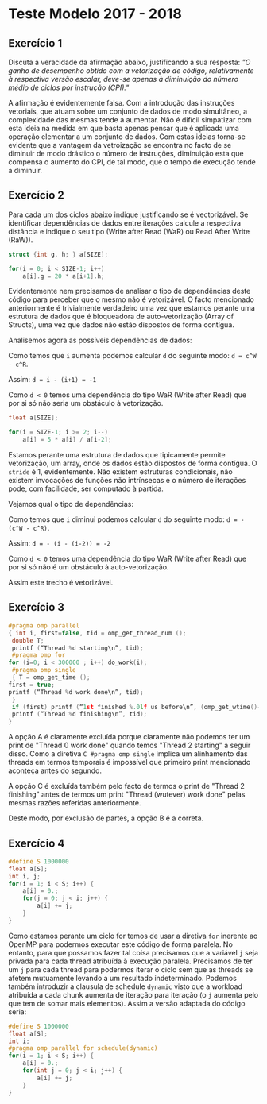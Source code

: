 # Teste Modelo 2017 - 2018

## Exercício 1

Discuta a veracidade da afirmação abaixo, justificando a sua resposta:
*"O ganho de desempenho obtido com a vetorização de código, relativamente à respectiva versão escalar, deve-se apenas à diminuição do número médio de ciclos por instrução (CPI)."*


A afirmação é evidentemente falsa. Com a introdução das instruções vetoriais, que atuam sobre um conjunto de dados de modo simultâneo, a complexidade das mesmas tende a aumentar. Não é difícil simpatizar com esta ideia na medida em que basta apenas pensar que é aplicada uma operação elementar a um conjunto de dados. Com estas ideias torna-se evidente que a vantagem da vetroização se encontra no facto de se diminuir de modo drástico o número de instruções, diminuição esta que compensa o aumento do CPI, de tal modo, que o tempo de execução tende a diminuir.


## Exercício 2

Para cada um dos ciclos abaixo indique justificando se é vectorizável. Se identificar dependências de dados entre iterações calcule a respectiva distância e indique o seu tipo (Write after Read (WaR) ou Read After Write (RaW)).

```C
struct {int g, h; } a[SIZE];

for(i = 0; i < SIZE-1; i++)
    a[i].g = 20 * a[i+1].h;
```
Evidentemente nem precisamos de analisar o tipo de dependências deste código para perceber que o mesmo não é vetorizável. O facto mencionado anteriormente é trivialmente verdadeiro uma vez que estamos perante uma estrutura de dados que é bloqueadora de auto-vetorização (Array of Structs), uma vez que dados não estão dispostos de forma contígua.

Analisemos agora as possíveis dependências de dados:

Como temos que `i` aumenta podemos calcular `d` do seguinte modo: `d = c^W - c^R`.

Assim: `d = i - (i+1) = -1`

Como `d < 0` temos uma dependência do tipo WaR (Write after Read) que por si só não seria um obstáculo à vetorização.

```C
float a[SIZE];

for(i = SIZE-1; i >= 2; i--)
    a[i] = 5 * a[i] / a[i-2];
```

Estamos perante uma estrutura de dados que tipicamente permite vetorização, um array, onde os dados estão dispostos de forma contígua. O `stride` é 1, evidentemente. Não existem estruturas condicionais, não existem invocações de funções não intrínsecas e o número de iterações pode, com facilidade, ser computado à partida.

Vejamos qual o tipo de dependências:

Como temos que `i` diminui podemos calcular `d` do seguinte modo: `d = - (c^W - c^R)`.

Assim: `d = - (i - (i-2)) = -2`

Como `d < 0` temos uma dependência do tipo WaR (Write after Read) que por si só não é um obstáculo à auto-vetorização.

Assim este trecho é vetorizável.

## Exercício 3

```C
#pragma omp parallel
{ int i, first=false, tid = omp_get_thread_num ();
 double T;
 printf (“Thread %d starting\n”, tid);
 #pragma omp for
for (i=0; i < 300000 ; i++) do_work(i);
 #pragma omp single
 { T = omp_get_time ();
first = true;
printf (“Thread %d work done\n”, tid);
 }
 if (first) printf (“1st finished %.0lf us before\n”, (omp_get_wtime()-T)*1e6);
 printf (“Thread %d finishing\n”, tid);
}
```
A opção A é claramente excluída porque claramente não podemos ter um print de "Thread 0 work done" quando temos "Thread 2 starting" a seguir disso. Como a diretiva ```C #pragma omp single``` implica um alinhamento das threads em termos temporais é impossível que primeiro print mencionado aconteça antes do segundo.

A opção C é excluída também pelo facto de termos o print de "Thread 2 finishing" antes de termos um print "Thread (wutever) work done" pelas mesmas razões referidas anteriormente.

Deste modo, por exclusão de partes, a opção B é a correta.

## Exercício 4

```C
#define S 1000000
float a[S];
int i, j;
for(i = 1; i < S; i++) {
    a[i] = 0.;
    for(j = 0; j < i; j++) {
        a[i] += j;
    }
}
```

Como estamos perante um ciclo for temos de usar a diretiva `for` inerente ao OpenMP para podermos executar este código de forma paralela. No entanto, para que possamos fazer tal coisa precisamos que a variável `j` seja privada para cada thread atribuída à execução paralela. Precisamos de ter um `j` para cada thread para podermos iterar o ciclo sem que as threads se afetem mutuamente levando a um resultado indeterminado.
Podemos também introduzir a clausula de schedule `dynamic` visto que a workload atribuída a cada chunk aumenta de iteração para iteração (o `j` aumenta pelo que tem de somar mais elementos).
 Assim a versão adaptada do código seria:

```C
#define S 1000000
float a[S];
int i;
#pragma omp parallel for schedule(dynamic)
for(i = 1; i < S; i++) {
    a[i] = 0.;
    for(int j = 0; j < i; j++) {
        a[i] += j;
    }
}
```
